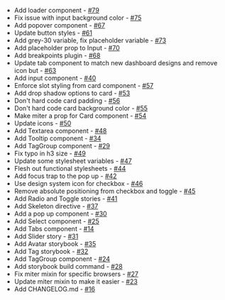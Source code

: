 - Add loader component - [#79](https://github.com/PrefectHQ/miter-design/pull/79)
- Fix issue with input background color - [#75](https://github.com/PrefectHQ/miter-design/pull/75)
- Add popover component - [#67](https://github.com/PrefectHQ/miter-design/pull/67)
- Update button styles - [#61](https://github.com/PrefectHQ/miter-design/pull/61)
- Add grey-30 variable, fix placeholder variable - [#73](https://github.com/PrefectHQ/miter-design/pull/73)
- Add placeholder prop to Input - [#70](https://github.com/PrefectHQ/miter-design/pull/70)
- Add breakpoints plugin - [#68](https://github.com/PrefectHQ/miter-design/pull/68)
- Update tab component to match new dashboard designs and remove icon but - [#63](https://github.com/PrefectHQ/miter-design/pull/63)
- Add input component - [#40](https://github.com/PrefectHQ/miter-design/pull/40)
- Enforce slot styling from card component - [#57](https://github.com/PrefectHQ/miter-design/pull/57)
- Add drop shadow options to card - [#53](https://github.com/PrefectHQ/miter-design/pull/53)
- Don't hard code card padding - [#56](https://github.com/PrefectHQ/miter-design/pull/56)
- Don't hard code card background color - [#55](https://github.com/PrefectHQ/miter-design/pull/55)
- Make miter a prop for Card component - [#54](https://github.com/PrefectHQ/miter-design/pull/54)
- Update icons - [#50](https://github.com/PrefectHQ/miter-design/pull/50)
- Add Textarea component - [#48](https://github.com/PrefectHQ/miter-design/pull/48)
- Add Tooltip component - [#34](https://github.com/PrefectHQ/miter-design/pull/34)
- Add TagGroup component - [#29](https://github.com/PrefectHQ/miter-design/pull/29)
- Fix typo in h3 size - [#49](https://github.com/PrefectHQ/miter-design/pull/49)
- Update some stylesheet variables - [#47](https://github.com/PrefectHQ/miter-design/pull/47)
- Flesh out functional stylesheets - [#44](https://github.com/PrefectHQ/miter-design/pull/44)
- Add focus trap to the pop up - [#42](https://github.com/PrefectHQ/miter-design/pull/42)
- Use design system icon for checkbox - [#46](https://github.com/PrefectHQ/miter-design/pull/46)
- Remove absolute positioning from checkbox and toggle - [#45](https://github.com/PrefectHQ/miter-design/pull/45)
- Add Radio and Toggle stories - [#41](https://github.com/PrefectHQ/miter-design/pull/41)
- Add Skeleton directive - [#37](https://github.com/PrefectHQ/miter-design/pull/37)
- Add a pop up component - [#30](https://github.com/PrefectHQ/miter-design/pull/30)
- Add Select component - [#25](https://github.com/PrefectHQ/miter-design/pull/25)
- Add Tabs component - [#14](https://github.com/PrefectHQ/miter-design/pull/14)
- Add Slider story - [#31](https://github.com/PrefectHQ/miter-design/pull/31)
- Add Avatar storybook - [#35](https://github.com/PrefectHQ/miter-design/pull/35)
- Add Tag storybook - [#32](https://github.com/PrefectHQ/miter-design/pull/32)
- Add TagGroup component - [#24](https://github.com/PrefectHQ/miter-design/pull/24)
- Add storybook build command - [#28](https://github.com/PrefectHQ/miter-design/pull/28)
- Fix miter mixin for specific browsers - [#27](https://github.com/PrefectHQ/miter-design/pull/27)
- Update miter mixin to make it easier - [#23](https://github.com/PrefectHQ/miter-design/pull/23)
- Add CHANGELOG.md - [#16](https://github.com/PrefectHQ/miter-design/pull/16)
